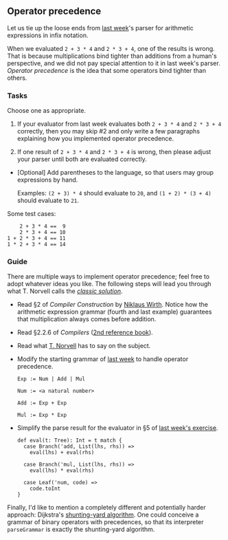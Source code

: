 [1]: https://raw.githubusercontent.com/yfcai/scala/gh-pages/4-recurse.md
[2]: http://www.engr.mun.ca/~theo/Misc/exp_parsing.htm#classic
[3]: http://yfcai.github.io/scala/
[4]: http://www.ethoberon.ethz.ch/WirthPubl/CBEAll.pdf
[5]: https://github.com/yfcai/scala/blob/gh-pages/4-recurse.md#7-the-price-of-left-recursion-elimination
[6]: http://www.engr.mun.ca/~theo/Misc/exp_parsing.htm#shunting_yard
[7]: http://www.engr.mun.ca/~theo/Misc/exp_parsing.htm

## Operator precedence

Let us tie up the loose ends from [last week][1]'s parser for arithmetic expressions in infix notation.

When we evaluated `2 + 3 * 4` and `2 * 3 + 4`, one of the results is wrong. That is because multiplications bind tighter than additions from a human's perspective, and we did not pay special attention to it in last week's parser. _Operator precedence_ is the idea that some operators bind tighter than others.

### Tasks

Choose one as appropriate.

1. If your evaluator from last week evaluates both `2 + 3 * 4` and `2 * 3 + 4` correctly, then you may skip #2 and only write a few paragraphs explaining how you implemented operator precedence.

2. If one result of `2 + 3 * 4` and `2 * 3 + 4` is wrong, then please adjust your parser until both are evaluated correctly.

- [Optional] Add parentheses to the language, so that users may group expressions by hand.

  Examples: `(2 + 3) * 4` should evaluate to `20`, and `(1 + 2) * (3 + 4)` should evaluate to `21`.


Some test cases:

        2 + 3 * 4 ==  9
        2 * 3 + 4 == 10
    1 + 2 * 3 + 4 == 11
    1 * 2 + 3 * 4 == 14

### Guide

There are multiple ways to implement operator precedence; feel free to adopt whatever ideas you like. The following steps will lead you through what T. Norvell calls the [_classic solution_][2].

- Read §2 of _Compiler Construction_ by [Niklaus Wirth][4]. Notice how the arithmetic expression grammar (fourth and last example) guarantees that multiplication always comes before addition.

- Read §2.2.6 of _Compilers_ ([2nd reference book][3]).

- Read what [T. Norvell][7] has to say on the subject.


- Modify the starting grammar of [last week][1] to handle operator precedence.

  ```
  Exp := Num | Add | Mul

  Num := <a natural number>

  Add := Exp + Exp

  Mul := Exp * Exp
  ```

- Simplify the parse result for the evaluator in §5 of [last week's exercise][5].


      def eval(t: Tree): Int = t match {
        case Branch('add, List(lhs, rhs)) =>
          eval(lhs) + eval(rhs)
  
        case Branch('mul, List(lhs, rhs)) =>
          eval(lhs) * eval(rhs)
  
        case Leaf('num, code) =>
          code.toInt
      }


Finally, I'd like to mention a completely different and potentially harder approach: Dijkstra's [shunting-yard algorithm][6]. One could conceive a grammar of binary operators with precedences, so that its interpreter `parseGrammar` is exactly the shunting-yard algorithm.
